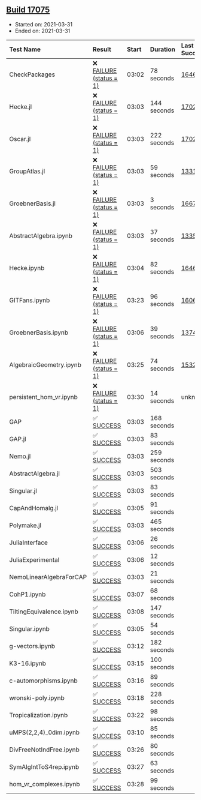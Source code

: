 ## [Build 17075](https://oscarci.mathematik.uni-kl.de/job/oscar/17075/)

* Started on: 2021-03-31
* Ended on: 2021-03-31

| Test Name    | Result | Start | Duration | Last Success | First Failure |
|:-------------|:-------|:------|:---------|:-------------|:--------------|
| CheckPackages | ❌ [FAILURE (status = 1)](https://oscarci.mathematik.uni-kl.de/job/oscar/17075/artifact/logs/build-17075/CheckPackages.log) | 03:02 | 78 seconds | [16463](https://oscarci.mathematik.uni-kl.de/job/oscar/16463/) | [16464](https://oscarci.mathematik.uni-kl.de/job/oscar/16464/) |
| Hecke.jl | ❌ [FAILURE (status = 1)](https://oscarci.mathematik.uni-kl.de/job/oscar/17075/artifact/logs/build-17075/Hecke.jl.log) | 03:03 | 144 seconds | [17022](https://oscarci.mathematik.uni-kl.de/job/oscar/17022/) | [17023](https://oscarci.mathematik.uni-kl.de/job/oscar/17023/) |
| Oscar.jl | ❌ [FAILURE (status = 1)](https://oscarci.mathematik.uni-kl.de/job/oscar/17075/artifact/logs/build-17075/Oscar.jl.log) | 03:03 | 222 seconds | [17022](https://oscarci.mathematik.uni-kl.de/job/oscar/17022/) | [17023](https://oscarci.mathematik.uni-kl.de/job/oscar/17023/) |
| GroupAtlas.jl | ❌ [FAILURE (status = 1)](https://oscarci.mathematik.uni-kl.de/job/oscar/17075/artifact/logs/build-17075/GroupAtlas.jl.log) | 03:03 | 59 seconds | [13311](https://oscarci.mathematik.uni-kl.de/job/oscar/13311/) | [13312](https://oscarci.mathematik.uni-kl.de/job/oscar/13312/) |
| GroebnerBasis.jl | ❌ [FAILURE (status = 1)](https://oscarci.mathematik.uni-kl.de/job/oscar/17075/artifact/logs/build-17075/GroebnerBasis.jl.log) | 03:03 | 3 seconds | [16676](https://oscarci.mathematik.uni-kl.de/job/oscar/16676/) | [16677](https://oscarci.mathematik.uni-kl.de/job/oscar/16677/) |
| AbstractAlgebra.ipynb | ❌ [FAILURE (status = 1)](https://oscarci.mathematik.uni-kl.de/job/oscar/17075/artifact/logs/build-17075/AbstractAlgebra.ipynb.log) | 03:03 | 37 seconds | [13355](https://oscarci.mathematik.uni-kl.de/job/oscar/13355/) | [13356](https://oscarci.mathematik.uni-kl.de/job/oscar/13356/) |
| Hecke.ipynb | ❌ [FAILURE (status = 1)](https://oscarci.mathematik.uni-kl.de/job/oscar/17075/artifact/logs/build-17075/Hecke.ipynb.log) | 03:04 | 82 seconds | [16463](https://oscarci.mathematik.uni-kl.de/job/oscar/16463/) | [16464](https://oscarci.mathematik.uni-kl.de/job/oscar/16464/) |
| GITFans.ipynb | ❌ [FAILURE (status = 1)](https://oscarci.mathematik.uni-kl.de/job/oscar/17075/artifact/logs/build-17075/GITFans.ipynb.log) | 03:23 | 96 seconds | [16068](https://oscarci.mathematik.uni-kl.de/job/oscar/16068/) | [16069](https://oscarci.mathematik.uni-kl.de/job/oscar/16069/) |
| GroebnerBasis.ipynb | ❌ [FAILURE (status = 1)](https://oscarci.mathematik.uni-kl.de/job/oscar/17075/artifact/logs/build-17075/GroebnerBasis.ipynb.log) | 03:06 | 39 seconds | [13748](https://oscarci.mathematik.uni-kl.de/job/oscar/13748/) | [13749](https://oscarci.mathematik.uni-kl.de/job/oscar/13749/) |
| AlgebraicGeometry.ipynb | ❌ [FAILURE (status = 1)](https://oscarci.mathematik.uni-kl.de/job/oscar/17075/artifact/logs/build-17075/AlgebraicGeometry.ipynb.log) | 03:25 | 74 seconds | [15322](https://oscarci.mathematik.uni-kl.de/job/oscar/15322/) | [15323](https://oscarci.mathematik.uni-kl.de/job/oscar/15323/) |
| persistent_hom_vr.ipynb | ❌ [FAILURE (status = 1)](https://oscarci.mathematik.uni-kl.de/job/oscar/17075/artifact/logs/build-17075/persistent_hom_vr.ipynb.log) | 03:30 | 14 seconds | unknown | unknown |
| GAP | ✅ [SUCCESS](https://oscarci.mathematik.uni-kl.de/job/oscar/17075/artifact/logs/build-17075/GAP.log) | 03:03 | 168 seconds |  |  |
| GAP.jl | ✅ [SUCCESS](https://oscarci.mathematik.uni-kl.de/job/oscar/17075/artifact/logs/build-17075/GAP.jl.log) | 03:03 | 83 seconds |  |  |
| Nemo.jl | ✅ [SUCCESS](https://oscarci.mathematik.uni-kl.de/job/oscar/17075/artifact/logs/build-17075/Nemo.jl.log) | 03:03 | 259 seconds |  |  |
| AbstractAlgebra.jl | ✅ [SUCCESS](https://oscarci.mathematik.uni-kl.de/job/oscar/17075/artifact/logs/build-17075/AbstractAlgebra.jl.log) | 03:03 | 503 seconds |  |  |
| Singular.jl | ✅ [SUCCESS](https://oscarci.mathematik.uni-kl.de/job/oscar/17075/artifact/logs/build-17075/Singular.jl.log) | 03:03 | 83 seconds |  |  |
| CapAndHomalg.jl | ✅ [SUCCESS](https://oscarci.mathematik.uni-kl.de/job/oscar/17075/artifact/logs/build-17075/CapAndHomalg.jl.log) | 03:05 | 91 seconds |  |  |
| Polymake.jl | ✅ [SUCCESS](https://oscarci.mathematik.uni-kl.de/job/oscar/17075/artifact/logs/build-17075/Polymake.jl.log) | 03:03 | 465 seconds |  |  |
| JuliaInterface | ✅ [SUCCESS](https://oscarci.mathematik.uni-kl.de/job/oscar/17075/artifact/logs/build-17075/JuliaInterface.log) | 03:06 | 26 seconds |  |  |
| JuliaExperimental | ✅ [SUCCESS](https://oscarci.mathematik.uni-kl.de/job/oscar/17075/artifact/logs/build-17075/JuliaExperimental.log) | 03:06 | 12 seconds |  |  |
| NemoLinearAlgebraForCAP | ✅ [SUCCESS](https://oscarci.mathematik.uni-kl.de/job/oscar/17075/artifact/logs/build-17075/NemoLinearAlgebraForCAP.log) | 03:03 | 21 seconds |  |  |
| CohP1.ipynb | ✅ [SUCCESS](https://oscarci.mathematik.uni-kl.de/job/oscar/17075/artifact/logs/build-17075/CohP1.ipynb.log) | 03:07 | 68 seconds |  |  |
| TiltingEquivalence.ipynb | ✅ [SUCCESS](https://oscarci.mathematik.uni-kl.de/job/oscar/17075/artifact/logs/build-17075/TiltingEquivalence.ipynb.log) | 03:08 | 147 seconds |  |  |
| Singular.ipynb | ✅ [SUCCESS](https://oscarci.mathematik.uni-kl.de/job/oscar/17075/artifact/logs/build-17075/Singular.ipynb.log) | 03:05 | 54 seconds |  |  |
| g-vectors.ipynb | ✅ [SUCCESS](https://oscarci.mathematik.uni-kl.de/job/oscar/17075/artifact/logs/build-17075/g-vectors.ipynb.log) | 03:12 | 182 seconds |  |  |
| K3-16.ipynb | ✅ [SUCCESS](https://oscarci.mathematik.uni-kl.de/job/oscar/17075/artifact/logs/build-17075/K3-16.ipynb.log) | 03:15 | 100 seconds |  |  |
| c-automorphisms.ipynb | ✅ [SUCCESS](https://oscarci.mathematik.uni-kl.de/job/oscar/17075/artifact/logs/build-17075/c-automorphisms.ipynb.log) | 03:16 | 89 seconds |  |  |
| wronski-poly.ipynb | ✅ [SUCCESS](https://oscarci.mathematik.uni-kl.de/job/oscar/17075/artifact/logs/build-17075/wronski-poly.ipynb.log) | 03:18 | 228 seconds |  |  |
| Tropicalization.ipynb | ✅ [SUCCESS](https://oscarci.mathematik.uni-kl.de/job/oscar/17075/artifact/logs/build-17075/Tropicalization.ipynb.log) | 03:22 | 98 seconds |  |  |
| uMPS(2,2,4)_0dim.ipynb | ✅ [SUCCESS](https://oscarci.mathematik.uni-kl.de/job/oscar/17075/artifact/logs/build-17075/uMPS-2-2-4-_0dim.ipynb.log) | 03:10 | 85 seconds |  |  |
| DivFreeNotIndFree.ipynb | ✅ [SUCCESS](https://oscarci.mathematik.uni-kl.de/job/oscar/17075/artifact/logs/build-17075/DivFreeNotIndFree.ipynb.log) | 03:26 | 80 seconds |  |  |
| SymAlgIntToS4rep.ipynb | ✅ [SUCCESS](https://oscarci.mathematik.uni-kl.de/job/oscar/17075/artifact/logs/build-17075/SymAlgIntToS4rep.ipynb.log) | 03:27 | 63 seconds |  |  |
| hom_vr_complexes.ipynb | ✅ [SUCCESS](https://oscarci.mathematik.uni-kl.de/job/oscar/17075/artifact/logs/build-17075/hom_vr_complexes.ipynb.log) | 03:28 | 99 seconds |  |  |
